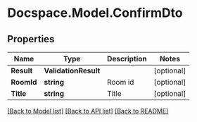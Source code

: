 # Docspace.Model.ConfirmDto

## Properties

Name | Type | Description | Notes
------------ | ------------- | ------------- | -------------
**Result** | **ValidationResult** |  | [optional] 
**RoomId** | **string** | Room id | [optional] 
**Title** | **string** | Title | [optional] 

[[Back to Model list]](../README.md#documentation-for-models) [[Back to API list]](../README.md#documentation-for-api-endpoints) [[Back to README]](../README.md)

